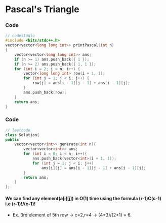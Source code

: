 # Pascal's Triangle


### Code

```cpp
// codestudio
#include <bits/stdc++.h>
vector<vector<long long int>> printPascal(int n)
{
    vector<vector<long long int>> ans;
    if (n >= 1) ans.push_back({ 1 });
    if (n >= 2) ans.push_back({ 1, 1 });
    for (int i = 2; i < n; i++) {
        vector<long long int> row(i + 1, 1);
        for (int j = 1; j < i; j++) {
            row[j] = ans[i - 1][j - 1] + ans[i - 1][j];
        }
        ans.push_back(row);
    }
    return ans;
}
```

### Code

```cpp
// leetcode
class Solution{
public:
    vector<vector<int>> generate(int n){
        vector<vector<int>> ans;
        for (int i = 0; i < n; i++){
            ans.push_back(vector<int>(i + 1, 1));
            for (int j = 1; j < i; j++)
                ans[i][j] = ans[i - 1][j - 1] + ans[i - 1][j];
        }
        return ans;
    }
};
```

#### We can find any element(a[i][j]) in O(1) time using the formula (r-1)C(c-1) i.e (r-1)!/(c-1)!

-   Ex. 3rd element of 5th row -> c=2,r=4 -> (4\*3)/(2\*1) = 6.
